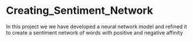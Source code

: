 # Creating_Sentiment_Network
In this project we we have developed a neural network model and refined it to create a sentiment network of words with positive and negative affinity
